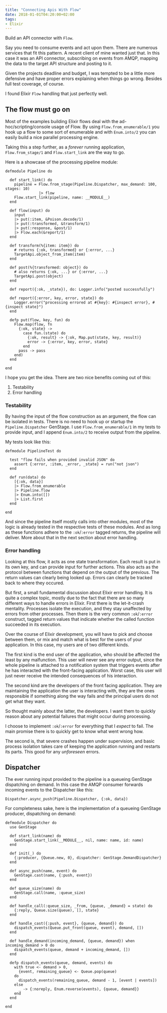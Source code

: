 ```yaml
---
title: "Connecting Apis With Flow"
date: 2018-01-01T04:20:00+02:00
tags:
- Elixir
---
```


Build an API connector with `Flow`.

Say you need to consume events and act upon them. There are numerous services that fit this pattern.
A recent client of mine wanted just that. In this case it was an API connector, subscribing on events from AMQP, mapping the data to the target API structure and posting to it.

<!--more-->

Given the projects deadline and budget, I was tempted to be a little more defensive and have proper errors explaining when things go wrong. Besides full test coverage, of course.

I found Elixir `Flow` handling that just perfectly well.

## The flow must go on

Most of the examples building Elixir flows deal with the ad-hoc/scripting/console usage of Flow. By using `Flow.from_enumerable/1` you hook up a flow to some sort of enumerable and with `Enum.into/2` you can easily build a nice parallel processing engine.

Taking this a step further, as a _forever_ running application, `Flow.from_stage/1` and `Flow.start_link` are the way to go.

Here is a showcase of the processing pipeline module:

```
defmodule Pipeline do

  def start_link() do
    pipeline = Flow.from_stage(Pipeline.Dispatcher, max_demand: 100, stages: 10)
               |> flow
    Flow.start_link(pipeline, name: __MODULE__)
  end

  def flow(input) do
    input
    |> put(:item, &Poison.decode/1)
    |> put(:transformed, &transform/1)
    |> put(:response, &post/1)
    |> Flow.each(&report/1)
  end

  def transform(%{item: item}) do
    # returns {:ok, transformed} or {:error, ...}
    TargetApi.object_from_item(item)
  end
  
  def post(%{transformed: object}) do
    # also returns {:ok, ...} or {:error, ...}
    TargetApi.post(object)
  end
  
  def report({:ok, _state}), do: Logger.info("posted successfully")
  
  def report({:error, key, error, state}) do
    Logger.error("processing errored at #{key}: #{inspect error}, #{inspect state}")
  end
  
  defp put(flow, key, fun) do
    Flow.map(flow, fn
      {:ok, state} ->
        case fun.(state) do
          {:ok, result} -> {:ok, Map.put(state, key, result)}
          error -> {:error, key, error, state}
        end
      pass -> pass
    end)
  end

end
```

I hope you get the idea. There are two nice benefits coming out of this:

1. Testability
2. Error handling

### Testability

By having the input of the flow construction as an argument, the flow can be isolated in tests. There is no need to hook up or startup the `Pipeline.Dispatcher` GenStage. I use `Flow.from_enumerable/1` in my tests to provide input, and I append `Enum.into/2` to receive output from the pipeline.

My tests look like this:

```
defmodule PipelineTest do

  test "flow fails when provided invalid JSON" do
    assert {:error, :item, _error, _state} = run("not json")
  end

  def run(data) do
    [{:ok, data}]
    |> Flow.from_enumerable
    |> Pipeline.flow
    |> Enum.into([])
    |> List.first
  end
  
end
```

And since the pipeline itself mostly calls into other modules, most of the logic is already tested in the respective tests of these modules. And as long as these functions adhere to the `:ok`/`:error` tagged returns, the pipeline will deliver. More about that in the next section about error handling.

### Error handling

Looking at this flow, it acts as one state transformation. Each result is put in its own key, and can provide input for further actions.
This also acts as the protocol between functions that depend on the output of the previous. The return values can clearly being looked up. Errors can clearly be tracked back to where they occured.

But first, a small fundamental discussion about Elixir error handling.
It is quite a complex topic, mostly due to the fact that there are so many different ways to handle errors in Elixir.
First there is the let-it-crash mentality. Processes isolate the execution, and they stay unaffected by errors from other processes.
Then there is the very common `:ok`/`:error` construct, tagged return values that indicate whether the called function succeeded in its execution.

Over the course of Elixir development, you will have to pick and choose between them, or mix and match what is best for the users of your application.
In this case, my users are of two different kinds.

The first kind is the end user of the application, who should be affected the least by any malfunction. This user will never see any error output, since the whole pipeline is attached to a notification system that triggers events after he has interacted with the front-facing application. Worst case, this user will just never receive the intended consequences of his interaction.

The second kind are the developers of the front facing application. They are maintaining the application the user is interacting with, they are the ones responsible if something along the way fails and the principal users do not get what they want.

So thought mainly about the latter, the developers. I want them to quickly reason about any potential failures that might occur during processing.

I choose to implement `:ok`/`:error` for everything that I _expect_ to fail. The main promise there is to quickly get to know what went wrong how.

The second is, that severe crashes happen under supervision, and basic process isolation takes care of keeping the application running and restarts its parts. This good for any _unforeseen_ errors.

## Dispatcher

The ever running input provided to the pipeline is a queueing GenStage dispatching on demand.
In this case the AMQP consumer forwards incoming events to the Dispatcher like this:

```
Dispatcher.async_push(Pipeline.Dispatcher, {:ok, data})
```

For completeness sake, here is the implementation of a queueing GenStage producer, dispatching on demand:

```
defmodule Dispatcher do
  use GenStage

  def start_link(name) do
    GenStage.start_link(__MODULE__, nil, name: name, id: name)
  end

  def init(_) do
    {:producer, {Queue.new, 0}, dispatcher: GenStage.DemandDispatcher}
  end

  def async_push(name, event) do
    GenStage.cast(name, {:push, event})
  end

  def queue_size(name) do
    GenStage.call(name, :queue_size)
  end

  def handle_call(:queue_size, _from, {queue, _demand} = state) do
    {:reply, Queue.size(queue), [], state}
  end

  def handle_cast({:push, event}, {queue, demand}) do
    dispatch_events(Queue.put_front(queue, event), demand, [])
  end

  def handle_demand(incoming_demand, {queue, demand}) when incoming_demand > 0 do
    dispatch_events(queue, demand + incoming_demand, [])
  end

  defp dispatch_events(queue, demand, events) do
    with true <- demand > 0,
      {event, remaining_queue} <- Queue.pop(queue)
    do
      dispatch_events(remaining_queue, demand - 1, [event | events])
    else
      _ -> {:noreply, Enum.reverse(events), {queue, demand}}
    end
  end

end
```

